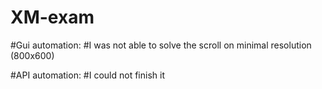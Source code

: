 # XM-exam
#Gui automation:
#I was not able to solve the scroll on minimal resolution (800x600)

#API automation:
#I could not finish it
